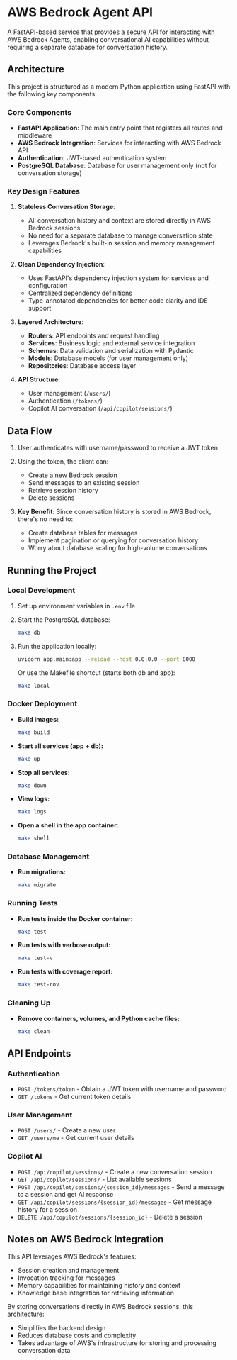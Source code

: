 # AWS Bedrock Agent API

A FastAPI-based service that provides a secure API for interacting with AWS Bedrock Agents, enabling conversational AI capabilities without requiring a separate database for conversation history.

## Architecture

This project is structured as a modern Python application using FastAPI with the following key components:

### Core Components

- **FastAPI Application**: The main entry point that registers all routes and middleware
- **AWS Bedrock Integration**: Services for interacting with AWS Bedrock API
- **Authentication**: JWT-based authentication system
- **PostgreSQL Database**: Database for user management only (not for conversation storage)

### Key Design Features

1. **Stateless Conversation Storage**: 
   - All conversation history and context are stored directly in AWS Bedrock sessions
   - No need for a separate database to manage conversation state
   - Leverages Bedrock's built-in session and memory management capabilities

2. **Clean Dependency Injection**:
   - Uses FastAPI's dependency injection system for services and configuration
   - Centralized dependency definitions
   - Type-annotated dependencies for better code clarity and IDE support

3. **Layered Architecture**:
   - **Routers**: API endpoints and request handling
   - **Services**: Business logic and external service integration
   - **Schemas**: Data validation and serialization with Pydantic
   - **Models**: Database models (for user management only)
   - **Repositories**: Database access layer

4. **API Structure**:
   - User management (`/users/`)
   - Authentication (`/tokens/`)
   - Copilot AI conversation (`/api/copilot/sessions/`)

## Data Flow

1. User authenticates with username/password to receive a JWT token
2. Using the token, the client can:
   - Create a new Bedrock session
   - Send messages to an existing session
   - Retrieve session history
   - Delete sessions

3. **Key Benefit**: Since conversation history is stored in AWS Bedrock, there's no need to:
   - Create database tables for messages
   - Implement pagination or querying for conversation history
   - Worry about database scaling for high-volume conversations

## Running the Project

### Local Development

1. Set up environment variables in `.env` file
2. Start the PostgreSQL database:

    ```sh
    make db
    ```

3. Run the application locally:

    ```sh
    uvicorn app.main:app --reload --host 0.0.0.0 --port 8000
    ```

   Or use the Makefile shortcut (starts both db and app):

    ```sh
    make local
    ```

### Docker Deployment

- **Build images:**

    ```sh
    make build
    ```

- **Start all services (app + db):**

    ```sh
    make up
    ```

- **Stop all services:**

    ```sh
    make down
    ```

- **View logs:**

    ```sh
    make logs
    ```

- **Open a shell in the app container:**

    ```sh
    make shell
    ```

### Database Management

- **Run migrations:**

    ```sh
    make migrate
    ```

### Running Tests

- **Run tests inside the Docker container:**

    ```sh
    make test
    ```

- **Run tests with verbose output:**

    ```sh
    make test-v
    ```

- **Run tests with coverage report:**

    ```sh
    make test-cov
    ```

### Cleaning Up

- **Remove containers, volumes, and Python cache files:**

    ```sh
    make clean
    ```

## API Endpoints

### Authentication

- `POST /tokens/token` - Obtain a JWT token with username and password
- `GET /tokens` - Get current token details

### User Management

- `POST /users/` - Create a new user
- `GET /users/me` - Get current user details 

### Copilot AI

- `POST /api/copilot/sessions/` - Create a new conversation session
- `GET /api/copilot/sessions/` - List available sessions
- `POST /api/copilot/sessions/{session_id}/messages` - Send a message to a session and get AI response
- `GET /api/copilot/sessions/{session_id}/messages` - Get message history for a session
- `DELETE /api/copilot/sessions/{session_id}` - Delete a session

## Notes on AWS Bedrock Integration

This API leverages AWS Bedrock's features:
- Session creation and management
- Invocation tracking for messages
- Memory capabilities for maintaining history and context
- Knowledge base integration for retrieving information

By storing conversations directly in AWS Bedrock sessions, this architecture:
- Simplifies the backend design
- Reduces database costs and complexity
- Takes advantage of AWS's infrastructure for storing and processing conversation data